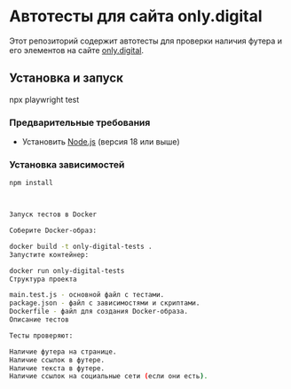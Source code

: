 # Автотесты для сайта only.digital

Этот репозиторий содержит автотесты для проверки наличия футера и его элементов на сайте [only.digital](https://only.digital/).

## Установка и запуск

npx playwright test

### Предварительные требования

- Установить [Node.js](https://nodejs.org/) (версия 18 или выше)

### Установка зависимостей

```bash
npm install



Запуск тестов в Docker

Соберите Docker-образ:

docker build -t only-digital-tests .
Запустите контейнер:

docker run only-digital-tests
Структура проекта

main.test.js - основной файл с тестами.
package.json - файл с зависимостями и скриптами.
Dockerfile - файл для создания Docker-образа.
Описание тестов

Тесты проверяют:

Наличие футера на странице.
Наличие ссылок в футере.
Наличие текста в футере.
Наличие ссылок на социальные сети (если они есть).